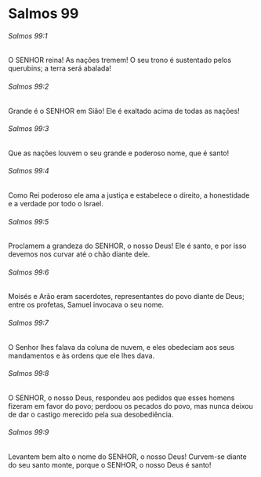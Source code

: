 # Salmos 99

###### Salmos 99:1

O SENHOR reina! As nações tremem! O seu trono é sustentado pelos querubins; a terra será abalada!

###### Salmos 99:2

Grande é o SENHOR em Sião! Ele é exaltado acima de todas as nações!

###### Salmos 99:3

Que as nações louvem o seu grande e poderoso nome, que é santo!

###### Salmos 99:4

Como Rei poderoso ele ama a justiça e estabelece o direito, a honestidade e a verdade por todo o Israel.

###### Salmos 99:5

Proclamem a grandeza do SENHOR, o nosso Deus! Ele é santo, e por isso devemos nos curvar até o chão diante dele.

###### Salmos 99:6

Moisés e Arão eram sacerdotes, representantes do povo diante de Deus; entre os profetas, Samuel invocava o seu nome.

###### Salmos 99:7

O Senhor lhes falava da coluna de nuvem, e eles obedeciam aos seus mandamentos e às ordens que ele lhes dava.

###### Salmos 99:8

O SENHOR, o nosso Deus, respondeu aos pedidos que esses homens fizeram em favor do povo; perdoou os pecados do povo, mas nunca deixou de dar o castigo merecido pela sua desobediência.

###### Salmos 99:9

Levantem bem alto o nome do SENHOR, o nosso Deus! Curvem-se diante do seu santo monte, porque o SENHOR, o nosso Deus é santo!

